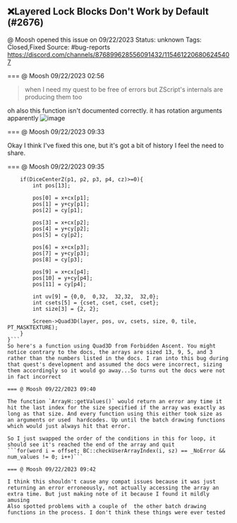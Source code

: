 ## ❌Layered Lock Blocks Don't Work by Default (#2676)
@ Moosh opened this issue on 09/22/2023
Status: unknown
Tags: Closed,Fixed
Source: #bug-reports https://discord.com/channels/876899628556091432/1154612206806245407


=== @ Moosh 09/22/2023 02:56

>when I need my quest to be free of errors but ZScript's internals are producing them too

oh also this function isn't documented correctly. it has rotation arguments apparently
![image](https://cdn.discordapp.com/attachments/1154612206806245407/1154612207036944455/image.png?ex=65ea7e69&is=65d80969&hm=d4ccf8e97a7d03592a061d8f4e77220f20a456ed5f535aeb76d117443f58ebd5&)

=== @ Moosh 09/22/2023 09:33

Okay I think I've fixed this one, but it's got a bit of history I feel the need to share.

=== @ Moosh 09/22/2023 09:35

```void DiceFace(int layer, int x, int y, int p1, int p2, int p3, int p4, int tile, int cx, int cy, int cz, int cset){
    if(DiceCenterZ(p1, p2, p3, p4, cz)>=0){
        int pos[13];
        
        pos[0] = x+cx[p1];
        pos[1] = y+cy[p1];
        pos[2] = cy[p1];
        
        pos[3] = x+cx[p2];
        pos[4] = y+cy[p2];
        pos[5] = cy[p2];
        
        pos[6] = x+cx[p3];
        pos[7] = y+cy[p3];
        pos[8] = cy[p3];
        
        pos[9] = x+cx[p4];
        pos[10] = y+cy[p4];
        pos[11] = cy[p4];
        
        int uv[9] = {0,0,  0,32,  32,32,  32,0};
        int csets[5] = {cset, cset, cset, cset};
        int size[3] = {2, 2};
        
        Screen->Quad3D(layer, pos, uv, csets, size, 0, tile, PT_MASKTEXTURE);
    }        
}```
So here's a function using Quad3D from Forbidden Ascent. You might notice contrary to the docs, the arrays are sized 13, 9, 5, and 3 rather than the numbers listed in the docs. I ran into this bug during that quest's development and assumed the docs were incorrect, sizing them accordingly so it would go away...So turns out the docs were not in fact incorrect

=== @ Moosh 09/22/2023 09:40

The function `ArrayH::getValues()` would return an error any time it hit the last index for the size specified if the array was exactly as long as that size. And every function using this either took size as an arguments or used  hardcodes. Up until the batch drawing functions which would just always hit that error.

So I just swapped the order of the conditions in this for loop, it should see it's reached the end of the array and quit 
```for(word i = offset; BC::checkUserArrayIndex(i, sz) == _NoError && num_values != 0; i++)```

=== @ Moosh 09/22/2023 09:42

I think this shouldn't cause any compat issues because it was just returning an error erroneously, not actually accessing the array an extra time. But just making note of it because I found it mildly amusing
Also spotted problems with a couple of  the other batch drawing functions in the process. I don't think these things were ever tested
